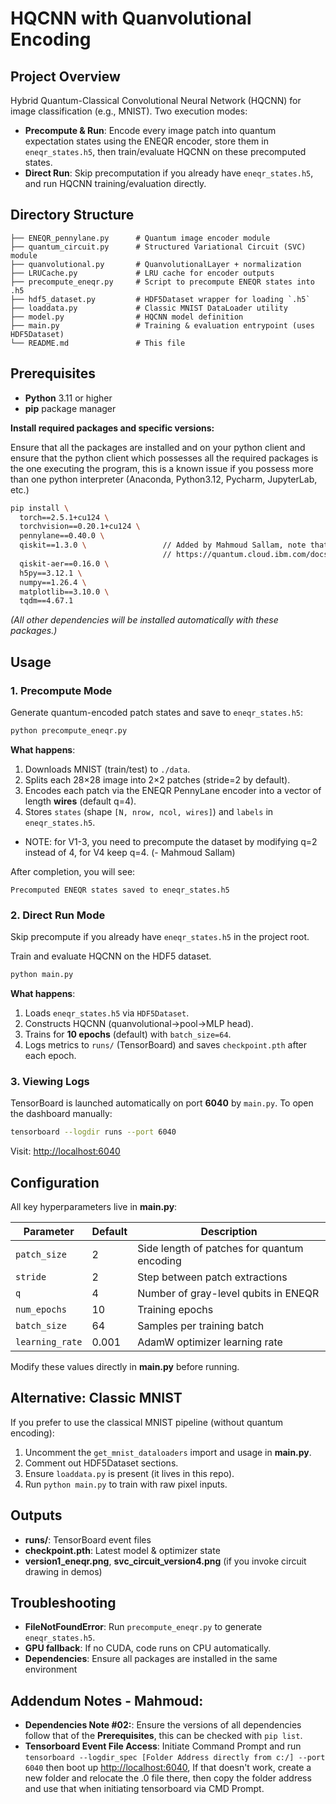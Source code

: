 # HQCNN with Quanvolutional Encoding

## Project Overview

Hybrid Quantum-Classical Convolutional Neural Network (HQCNN) for image classification (e.g., MNIST). Two execution modes:

* **Precompute & Run**: Encode every image patch into quantum expectation states using the ENEQR encoder, store them in `eneqr_states.h5`, then train/evaluate HQCNN on these precomputed states.
* **Direct Run**: Skip precomputation if you already have `eneqr_states.h5`, and run HQCNN training/evaluation directly.

## Directory Structure

```
├── ENEQR_pennylane.py      # Quantum image encoder module
├── quantum_circuit.py      # Structured Variational Circuit (SVC) module
├── quanvolutional.py       # QuanvolutionalLayer + normalization
├── LRUCache.py             # LRU cache for encoder outputs
├── precompute_eneqr.py     # Script to precompute ENEQR states into .h5
├── hdf5_dataset.py         # HDF5Dataset wrapper for loading `.h5`
├── loaddata.py             # Classic MNIST DataLoader utility
├── model.py                # HQCNN model definition
├── main.py                 # Training & evaluation entrypoint (uses HDF5Dataset)
└── README.md               # This file
```

## Prerequisites
* **Python** 3.11 or higher
* **pip** package manager

**Install required packages and specific versions:**

Ensure that all the packages are installed and on your python client and ensure that the python client which possesses all the required packages is the one executing the program, this is a known issue if you possess more than one python interpreter (Anaconda, Python3.12, Pycharm, JupyterLab, etc.)

```bash
pip install \
  torch==2.5.1+cu124 \
  torchvision==0.20.1+cu124 \
  pennylane==0.40.0 \
  qiskit==1.3.0 \                 // Added by Mahmoud Sallam, note that the "convert_to_target" function is deprecated from 1.3 onwards and is removed from 2.0 onwards as per
                                  // https://quantum.cloud.ibm.com/docs/en/api/qiskit/1.4/qiskit.providers.convert_to_target
  qiskit-aer==0.16.0 \
  h5py==3.12.1 \
  numpy==1.26.4 \
  matplotlib==3.10.0 \
  tqdm==4.67.1
```

*(All other dependencies will be installed automatically with these packages.)*

## Usage

### 1. Precompute Mode

Generate quantum-encoded patch states and save to `eneqr_states.h5`:

```bash
python precompute_eneqr.py
```

**What happens**:

1. Downloads MNIST (train/test) to `./data`.
2. Splits each 28×28 image into 2×2 patches (stride=2 by default).
3. Encodes each patch via the ENEQR PennyLane encoder into a vector of length **wires** (default q=4).
4. Stores `states` (shape `[N, nrow, ncol, wires]`) and `labels` in `eneqr_states.h5`.
  * NOTE: for V1-3, you need to precompute the dataset by modifying q=2 instead of 4, for V4 keep q=4. (- Mahmoud Sallam)

After completion, you will see:

```
Precomputed ENEQR states saved to eneqr_states.h5
```

### 2. Direct Run Mode

Skip precompute if you already have `eneqr_states.h5` in the project root.

Train and evaluate HQCNN on the HDF5 dataset.

```bash
python main.py
```

**What happens**:

1. Loads `eneqr_states.h5` via `HDF5Dataset`.
2. Constructs HQCNN (quanvolutional→pool→MLP head).
3. Trains for **10 epochs** (default) with `batch_size=64`.
4. Logs metrics to `runs/` (TensorBoard) and saves `checkpoint.pth` after each epoch.

### 3. Viewing Logs

TensorBoard is launched automatically on port **6040** by `main.py`. To open the dashboard manually:

```bash
tensorboard --logdir runs --port 6040
```

Visit: [http://localhost:6040](http://localhost:6040)

## Configuration

All key hyperparameters live in **main.py**:

| Parameter       | Default | Description                                 |
| --------------- | ------- | ------------------------------------------- |
| `patch_size`    | 2       | Side length of patches for quantum encoding |
| `stride`        | 2       | Step between patch extractions              |
| `q`             | 4       | Number of gray-level qubits in ENEQR        |
| `num_epochs`    | 10      | Training epochs                             |
| `batch_size`    | 64      | Samples per training batch                  |
| `learning_rate` | 0.001   | AdamW optimizer learning rate               |

Modify these values directly in **main.py** before running.

## Alternative: Classic MNIST

If you prefer to use the classical MNIST pipeline (without quantum encoding):

1. Uncomment the `get_mnist_dataloaders` import and usage in **main.py**.
2. Comment out HDF5Dataset sections.
3. Ensure `loaddata.py` is present (it lives in this repo).
4. Run `python main.py` to train with raw pixel inputs.

## Outputs

* **runs/**: TensorBoard event files
* **checkpoint.pth**: Latest model & optimizer state
* **version1\_eneqr.png**, **svc\_circuit\_version4.png** (if you invoke circuit drawing in demos)

## Troubleshooting

* **FileNotFoundError**: Run `precompute_eneqr.py` to generate `eneqr_states.h5`.
* **GPU fallback**: If no CUDA, code runs on CPU automatically.
* **Dependencies**: Ensure all packages are installed in the same environment 

## Addendum Notes - Mahmoud:
* **Dependencies Note #02:**: Ensure the versions of all dependencies follow that of the **Prerequisites**, this can be checked with `pip list`.
* **Tensorboard Event File Access**: Initiate Command Prompt and run `tensorboard --logdir_spec [Folder Address directly from c:/] --port 6040` then boot up [http://localhost:6040](http://localhost:6040), If that doesn't work, create a new folder and relocate the .0 file there, then copy the folder address and use that when initiating tensorboard via CMD Prompt.

